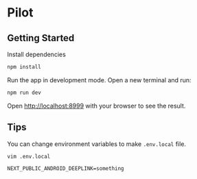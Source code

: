 # Pilot

## Getting Started

Install dependencies
```bash
npm install
```

Run the app in development mode. Open a new terminal and run:

```bash
npm run dev
```

Open [http://localhost:8999](http://localhost:8999) with your browser to see the result.


## Tips

You can change environment variables to make `.env.local` file.

```shell
vim .env.local
```

```shell
NEXT_PUBLIC_ANDROID_DEEPLINK=something
```